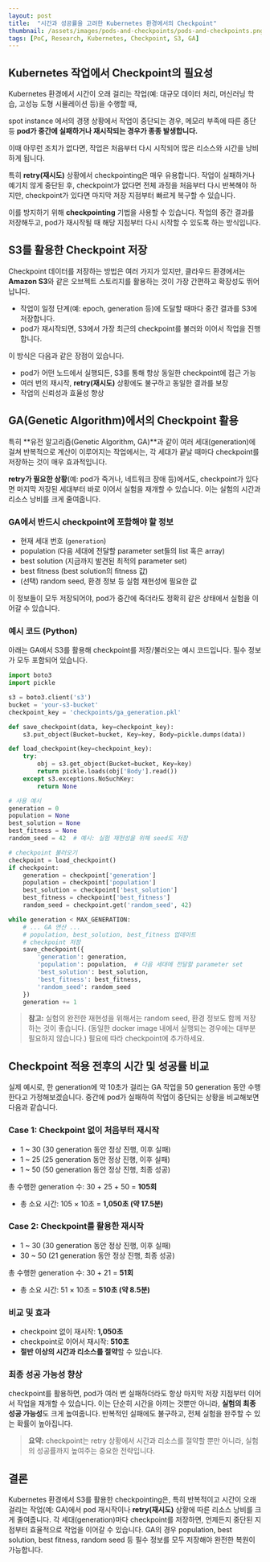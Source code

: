 ```yaml
---
layout: post
title:  "시간과 성공률을 고려한 Kubernetes 환경에서의 Checkpoint"
thumbnail: /assets/images/pods-and-checkpoints/pods-and-checkpoints.png
tags: [PoC, Research, Kubernetes, Checkpoint, S3, GA]
---
```


## Kubernetes 작업에서 Checkpoint의 필요성

Kubernetes 환경에서 시간이 오래 걸리는 작업(예: 대규모 데이터 처리, 머신러닝 학습, 고성능 도형 시뮬레이션 등)을 수행할 때,

spot instance 에서의 경쟁 상황에서 작업이 중단되는 경우, 메모리 부족에 따른 중단 등 **pod가 중간에 실패하거나 재시작되는 경우가 종종 발생합니다.**

이때 아무런 조치가 없다면, 작업은 처음부터 다시 시작되어 많은 리소스와 시간을 낭비하게 됩니다.

특히 **retry(재시도)** 상황에서 checkpointing은 매우 유용합니다. 작업이 실패하거나 예기치 않게 중단된 후, checkpoint가 없다면 전체 과정을 처음부터 다시 반복해야 하지만, checkpoint가 있다면 마지막 저장 지점부터 빠르게 복구할 수 있습니다.

이를 방지하기 위해 **checkpointing** 기법을 사용할 수 있습니다. 작업의 중간 결과를 저장해두고, pod가 재시작될 때 해당 지점부터 다시 시작할 수 있도록 하는 방식입니다.

## S3를 활용한 Checkpoint 저장

Checkpoint 데이터를 저장하는 방법은 여러 가지가 있지만, 클라우드 환경에서는 **Amazon S3**와 같은 오브젝트 스토리지를 활용하는 것이 가장 간편하고 확장성도 뛰어납니다.

- 작업이 일정 단계(예: epoch, generation 등)에 도달할 때마다 중간 결과를 S3에 저장합니다.
- pod가 재시작되면, S3에서 가장 최근의 checkpoint를 불러와 이어서 작업을 진행합니다.

이 방식은 다음과 같은 장점이 있습니다.

- pod가 어떤 노드에서 실행되든, S3를 통해 항상 동일한 checkpoint에 접근 가능
- 여러 번의 재시작, **retry(재시도)** 상황에도 불구하고 동일한 결과를 보장
- 작업의 신뢰성과 효율성 향상

## GA(Genetic Algorithm)에서의 Checkpoint 활용

특히 **유전 알고리즘(Genetic Algorithm, GA)**과 같이 여러 세대(generation)에 걸쳐 반복적으로 계산이 이루어지는 작업에서는, 각 세대가 끝날 때마다 checkpoint를 저장하는 것이 매우 효과적입니다.

**retry가 필요한 상황**(예: pod가 죽거나, 네트워크 장애 등)에서도, checkpoint가 있다면 마지막 저장된 세대부터 바로 이어서 실험을 재개할 수 있습니다. 이는 실험의 시간과 리소스 낭비를 크게 줄여줍니다.

### GA에서 반드시 checkpoint에 포함해야 할 정보
- 현재 세대 번호 (`generation`)
- population (다음 세대에 전달할 parameter set들의 list 혹은 array)
- best solution (지금까지 발견된 최적의 parameter set)
- best fitness (best solution의 fitness 값)
- (선택) random seed, 환경 정보 등 실험 재현성에 필요한 값

이 정보들이 모두 저장되어야, pod가 중간에 죽더라도 정확히 같은 상태에서 실험을 이어갈 수 있습니다.

### 예시 코드 (Python)

아래는 GA에서 S3를 활용해 checkpoint를 저장/불러오는 예시 코드입니다. 필수 정보가 모두 포함되어 있습니다.

```python
import boto3
import pickle

s3 = boto3.client('s3')
bucket = 'your-s3-bucket'
checkpoint_key = 'checkpoints/ga_generation.pkl'

def save_checkpoint(data, key=checkpoint_key):
    s3.put_object(Bucket=bucket, Key=key, Body=pickle.dumps(data))

def load_checkpoint(key=checkpoint_key):
    try:
        obj = s3.get_object(Bucket=bucket, Key=key)
        return pickle.loads(obj['Body'].read())
    except s3.exceptions.NoSuchKey:
        return None

# 사용 예시
generation = 0
population = None
best_solution = None
best_fitness = None
random_seed = 42  # 예시: 실험 재현성을 위해 seed도 저장

# checkpoint 불러오기
checkpoint = load_checkpoint()
if checkpoint:
    generation = checkpoint['generation']
    population = checkpoint['population']
    best_solution = checkpoint['best_solution']
    best_fitness = checkpoint['best_fitness']
    random_seed = checkpoint.get('random_seed', 42)

while generation < MAX_GENERATION:
    # ... GA 연산 ...
    # population, best_solution, best_fitness 업데이트
    # checkpoint 저장
    save_checkpoint({
        'generation': generation,
        'population': population,  # 다음 세대에 전달할 parameter set
        'best_solution': best_solution,
        'best_fitness': best_fitness,
        'random_seed': random_seed
    })
    generation += 1
```

> **참고:** 실험의 완전한 재현성을 위해서는 random seed, 환경 정보도 함께 저장하는 것이 좋습니다. (동일한 docker image 내에서 실행되는 경우에는 대부분 필요하지 않습니다.) 필요에 따라 checkpoint에 추가하세요.

## Checkpoint 적용 전후의 시간 및 성공률 비교

실제 예시로, 한 generation에 약 10초가 걸리는 GA 작업을 50 generation 동안 수행한다고 가정해보겠습니다. 중간에 pod가 실패하여 작업이 중단되는 상황을 비교해보면 다음과 같습니다.

### Case 1: Checkpoint 없이 처음부터 재시작
- 1 ~ 30 (30 generation 동안 정상 진행, 이후 실패)
- 1 ~ 25 (25 generation 동안 정상 진행, 이후 실패)
- 1 ~ 50 (50 generation 동안 정상 진행, 최종 성공)

총 수행한 generation 수: 30 + 25 + 50 = **105회**
- 총 소요 시간: 105 × 10초 = **1,050초 (약 17.5분)**

### Case 2: Checkpoint를 활용한 재시작
- 1 ~ 30 (30 generation 동안 정상 진행, 이후 실패)
- 30 ~ 50 (21 generation 동안 정상 진행, 최종 성공)

총 수행한 generation 수: 30 + 21 = **51회**
- 총 소요 시간: 51 × 10초 = **510초 (약 8.5분)**

### 비교 및 효과
- checkpoint 없이 재시작: **1,050초**
- checkpoint로 이어서 재시작: **510초**
- **절반 이상의 시간과 리소스를 절약**할 수 있습니다.

### 최종 성공 가능성 향상
checkpoint를 활용하면, pod가 여러 번 실패하더라도 항상 마지막 저장 지점부터 이어서 작업을 재개할 수 있습니다. 이는 단순히 시간을 아끼는 것뿐만 아니라, **실험의 최종 성공 가능성**도 크게 높여줍니다. 반복적인 실패에도 불구하고, 전체 실험을 완주할 수 있는 확률이 높아집니다.

> **요약:** checkpoint는 retry 상황에서 시간과 리소스를 절약할 뿐만 아니라, 실험의 성공률까지 높여주는 중요한 전략입니다.

## 결론

Kubernetes 환경에서 S3를 활용한 checkpointing은, 특히 반복적이고 시간이 오래 걸리는 작업(예: GA)에서 pod 재시작이나 **retry(재시도)** 상황에 따른 리소스 낭비를 크게 줄여줍니다. 각 세대(generation)마다 checkpoint를 저장하면, 언제든지 중단된 지점부터 효율적으로 작업을 이어갈 수 있습니다. GA의 경우 population, best solution, best fitness, random seed 등 필수 정보를 모두 저장해야 완전한 복원이 가능합니다.
